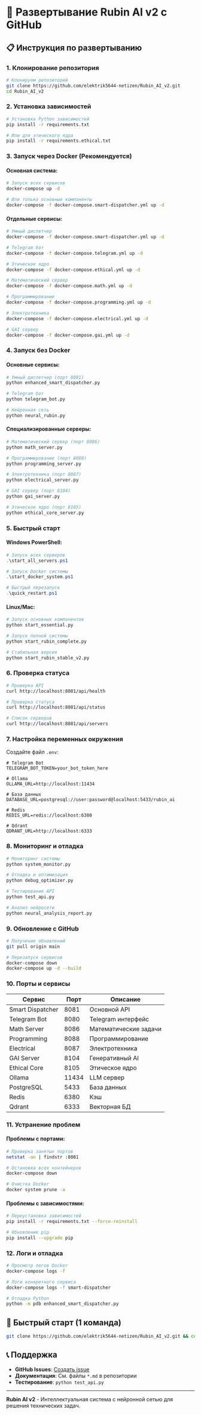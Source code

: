 # 🚀 Развертывание Rubin AI v2 с GitHub

## 📋 Инструкция по развертыванию

### 1. **Клонирование репозитория**

```bash
# Клонируем репозиторий
git clone https://github.com/elektrik5644-netizen/Rubin_AI_v2.git
cd Rubin_AI_v2
```

### 2. **Установка зависимостей**

```bash
# Установка Python зависимостей
pip install -r requirements.txt

# Или для этического ядра
pip install -r requirements.ethical.txt
```

### 3. **Запуск через Docker (Рекомендуется)**

#### **Основная система:**
```bash
# Запуск всех сервисов
docker-compose up -d

# Или только основные компоненты
docker-compose -f docker-compose.smart-dispatcher.yml up -d
```

#### **Отдельные сервисы:**
```bash
# Умный диспетчер
docker-compose -f docker-compose.smart-dispatcher.yml up -d

# Telegram бот
docker-compose -f docker-compose.telegram.yml up -d

# Этическое ядро
docker-compose -f docker-compose.ethical.yml up -d

# Математический сервер
docker-compose -f docker-compose.math.yml up -d

# Программирование
docker-compose -f docker-compose.programming.yml up -d

# Электротехника
docker-compose -f docker-compose.electrical.yml up -d

# GAI сервер
docker-compose -f docker-compose.gai.yml up -d
```

### 4. **Запуск без Docker**

#### **Основные сервисы:**
```bash
# Умный диспетчер (порт 8081)
python enhanced_smart_dispatcher.py

# Telegram бот
python telegram_bot.py

# Нейронная сеть
python neural_rubin.py
```

#### **Специализированные серверы:**
```bash
# Математический сервер (порт 8086)
python math_server.py

# Программирование (порт 8088)
python programming_server.py

# Электротехника (порт 8087)
python electrical_server.py

# GAI сервер (порт 8104)
python gai_server.py

# Этическое ядро (порт 8105)
python ethical_core_server.py
```

### 5. **Быстрый старт**

#### **Windows PowerShell:**
```powershell
# Запуск всех серверов
.\start_all_servers.ps1

# Запуск Docker системы
.\start_docker_system.ps1

# Быстрый перезапуск
.\quick_restart.ps1
```

#### **Linux/Mac:**
```bash
# Запуск основных компонентов
python start_essential.py

# Запуск полной системы
python start_rubin_complete.py

# Стабильная версия
python start_rubin_stable_v2.py
```

### 6. **Проверка статуса**

```bash
# Проверка API
curl http://localhost:8081/api/health

# Проверка статуса
curl http://localhost:8081/api/status

# Список серверов
curl http://localhost:8081/api/servers
```

### 7. **Настройка переменных окружения**

Создайте файл `.env`:
```env
# Telegram Bot
TELEGRAM_BOT_TOKEN=your_bot_token_here

# Ollama
OLLAMA_URL=http://localhost:11434

# База данных
DATABASE_URL=postgresql://user:password@localhost:5433/rubin_ai

# Redis
REDIS_URL=redis://localhost:6380

# Qdrant
QDRANT_URL=http://localhost:6333
```

### 8. **Мониторинг и отладка**

```bash
# Мониторинг системы
python system_monitor.py

# Отладка и оптимизация
python debug_optimizer.py

# Тестирование API
python test_api.py

# Анализ нейросети
python neural_analysis_report.py
```

### 9. **Обновление с GitHub**

```bash
# Получение обновлений
git pull origin main

# Перезапуск сервисов
docker-compose down
docker-compose up -d --build
```

### 10. **Порты и сервисы**

| Сервис | Порт | Описание |
|--------|------|----------|
| Smart Dispatcher | 8081 | Основной API |
| Telegram Bot | 8080 | Telegram интерфейс |
| Math Server | 8086 | Математические задачи |
| Programming | 8088 | Программирование |
| Electrical | 8087 | Электротехника |
| GAI Server | 8104 | Генеративный AI |
| Ethical Core | 8105 | Этическое ядро |
| Ollama | 11434 | LLM сервер |
| PostgreSQL | 5433 | База данных |
| Redis | 6380 | Кэш |
| Qdrant | 6333 | Векторная БД |

### 11. **Устранение проблем**

#### **Проблемы с портами:**
```bash
# Проверка занятых портов
netstat -an | findstr :8081

# Остановка всех контейнеров
docker-compose down

# Очистка Docker
docker system prune -a
```

#### **Проблемы с зависимостями:**
```bash
# Переустановка зависимостей
pip install -r requirements.txt --force-reinstall

# Обновление pip
pip install --upgrade pip
```

### 12. **Логи и отладка**

```bash
# Просмотр логов Docker
docker-compose logs -f

# Логи конкретного сервиса
docker-compose logs -f smart-dispatcher

# Отладка Python
python -m pdb enhanced_smart_dispatcher.py
```

## 🎯 Быстрый старт (1 команда)

```bash
git clone https://github.com/elektrik5644-netizen/Rubin_AI_v2.git && cd Rubin_AI_v2 && docker-compose up -d
```

## 📞 Поддержка

- **GitHub Issues**: [Создать issue](https://github.com/elektrik5644-netizen/Rubin_AI_v2/issues)
- **Документация**: См. файлы `*.md` в репозитории
- **Тестирование**: `python test_api.py`

---

**Rubin AI v2** - Интеллектуальная система с нейронной сетью для решения технических задач.

